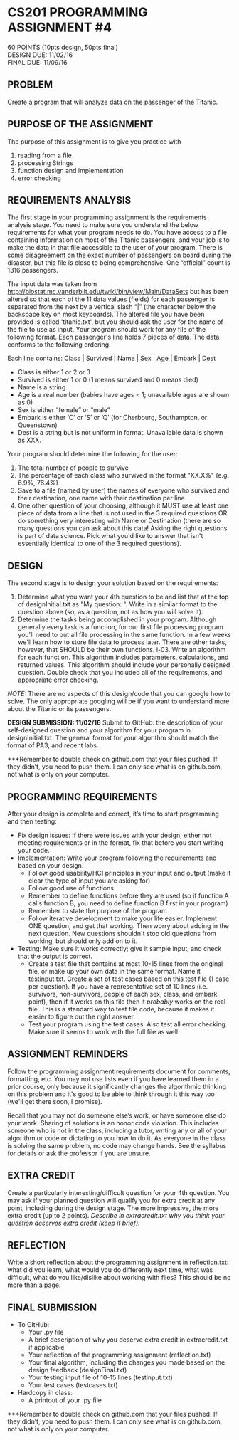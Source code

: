 # CS201 PROGRAMMING ASSIGNMENT #4  
60  POINTS   (10pts design, 50pts final)  
DESIGN DUE: 11/02/16  
FINAL DUE: 11/09/16  

## PROBLEM 
Create a program that will analyze data on the passenger of the Titanic. 

## PURPOSE OF THE ASSIGNMENT
The purpose of this assignment is to give you practice with

1. reading from a file
2. processing Strings
3. function design and implementation
4. error checking

## REQUIREMENTS ANALYSIS
The first stage in your programming assignment is the requirements analysis stage.  You need to make sure you understand the below requirements for what your program needs to do. You have access to a file containing information on most of the Titanic passengers, and your job is to make the data in that file accessible to the user of your program.  There is some disagreement on the exact number of passengers on board during the disaster, but this file is close to being comprehensive. One “official” count is 1316 passengers.

The input data was taken from http://biostat.mc.vanderbilt.edu/twiki/bin/view/Main/DataSets but has been altered so that each of the 11 data values (fields) for each passenger is separated from the next by a vertical slash “|” (the character below the backspace key on most keyboards).  The altered file you have been provided is called 'titanic.txt', but you should ask the user for the name of the file to use as input. Your program should work for any file of the following format.  Each passenger's line holds 7 pieces of data.  The data conforms to the following ordering: 

Each line contains: Class | Survived | Name |  Sex | Age | Embark | Dest  
* Class is either 1 or 2 or 3  
* Survived is either 1 or 0  (1 means survived and 0 means died)  
* Name is a string  
* Age is a real number  (babies have ages < 1; unavailable ages are shown as 0)  
* Sex is either “female” or “male”  
* Embark is either ‘C’ or ‘S’ or ’Q’  (for Cherbourg, Southampton, or Queenstown)  
* Dest is a string but is not uniform in format. Unavailable data is shown as XXX.  

Your program should determine the following for the user:

1. The total number of people to survive
2. The percentage of each class who survived in the format "XX.X%" (e.g. 6.9%, 76.4%) 
3. Save to a file (named by user) the names of everyone who survived and their destination, one name with their destination per line
4. One other question of your choosing, although it MUST use at least one piece of data from a line that is not used in the 3 required questions OR do something very interesting with Name or Destination (there are so many questions you can ask about this data! Asking the right questions is part of data science. Pick what you'd like to answer that isn't essentially identical to one of the 3 required questions).

## DESIGN
The second stage is to design your solution based on the requirements:

1. Determine what you want your 4th question to be and list that at the top of designInitial.txt as "My question: ". Write in a similar format to the question above (so, as a question, not as how you will solve it).
2. Determine the tasks being accomplished in your program. Although generally every task is a function,
 for our first file processing program you'll need to put all file processing in the same function. In a few weeks we'll learn how to store file data to process later.
 There are other tasks, however, that SHOULD be their own functions.
i-03. Write an algorithm for each function. This algorithm includes parameters, calculations, and returned values.
This algorithm should include your personally designed question. Double check that you included all of the requirements, and appropriate error checking.

*NOTE:* There are no aspects of this design/code that you can google how to solve. The only appropriate googling will be if you want to understand more about the Titanic or its passengers.

**DESIGN SUBMISSION: 11/02/16**
Submit to GitHub: the description of your self-designed question and your algorithm for your program in designInitial.txt. The general format for your algorithm should match the format of PA3, and recent labs.

***Remember to double check on github.com that your files pushed. If they didn’t, you need to push them. I can only see what is on github.com, not what is only on your computer.


## PROGRAMMING REQUIREMENTS
After your design is complete and correct, it’s time to start programming and then testing:

* Fix design issues: If there were issues with your design, either not meeting requirements or in the format, fix that before you start writing your code.
* Implementation: Write your program following the requirements and based on your design.
  * Follow good usability/HCI principles in your input and output (make it clear the type of input you are asking for)
  * Follow good use of functions
  * Remember to define functions before they are used (so if function A calls function B, you need to define function B first in your program)
  * Remember to state the purpose of the program
  * Follow iterative development to make your life easier. Implement ONE question, and get that working. Then worry about adding in the next question. New questions shouldn't stop old questions from working, but should only add on to it.
* Testing: Make sure it works correctly; give it sample input, and check that the output is correct.
  * Create a test file that contains at most 10-15 lines from the original file, or make up your own data in the same format. Name it testinput.txt. Create a set of test cases based on this test file (1 case per question). If you have a representative set of 10 lines (i.e. survivors, non-survivors, people of each sex, class, and embark point), then if it works on this file then it *probably* works on the real file. This is a standard way to test file code, because it makes it easier to figure out the right answer.
  * Test your program using the test cases. Also test all error checking. Make sure it seems to work with the full file as well.

## ASSIGNMENT REMINDERS
Follow the programming assignment requirements document for comments, formatting, etc. You may not use lists even if you have learned them in a prior course, only because it significantly changes the algorithmic thinking on this problem and it's good to be able to think through it this way too (we'll get there soon, I promise).

Recall that you may not do someone else’s work, or have someone else do your work. Sharing of solutions is an honor code violation. This includes someone who is not in the class, including a tutor, writing any or all of your algorithm or code or dictating to you how to do it. As everyone in the class is solving the same problem, no code may change hands. See the syllabus for details or ask the professor if you are unsure.

## EXTRA CREDIT 
Create a particularly interesting/difficult question for your 4th question. You may ask if your planned question will qualify you for extra credit at any point, including during the design stage. The more impressive, the more extra credit (up to 2 points). *Describe in extracredit.txt why you think your question deserves extra credit (keep it brief).*

## REFLECTION
Write a short reflection about the programming assignment in reflection.txt: what did you learn, what would you do differently next time, what was difficult, what do you like/dislike about working with files?  This should be no more than a page.

## FINAL SUBMISSION   
* To GitHub:
  * Your .py file
  * A brief description of why you deserve extra credit in extracredit.txt if applicable
  * Your reflection of the programming assignment (reflection.txt)
  * Your final algorithm, including the changes you made based on the design feedback (designFinal.txt)
  * Your testing input file of 10-15 lines (testinput.txt)
  * Your test cases (testcases.txt)
* Hardcopy in class:
  * A printout of your .py file

***Remember to double check on github.com that your files pushed. If they didn’t, you need to push them. I can only see what is on github.com, not what is only on your computer.


